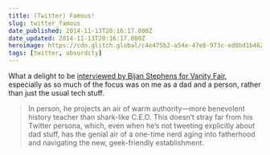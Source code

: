 ```yaml
---
title: (Twitter) Famous!
slug: twitter_famous
date_published: 2014-11-13T20:16:17.000Z
date_updated: 2014-11-13T20:16:17.000Z
heroimage: https://cdn.glitch.global/c4e475b2-a54e-47e0-973c-ed0bd1b46262/anil-sxsw.jpeg?v=1670106620875
tags: [twitter, absurdity]
---
```


What a delight to be [interviewed by Bijan Stephens for Vanity Fair](http://www.vanityfair.com/online/daily/2014/11/twitter-anil-dash), especially as so much of the focus was on me as a dad and a person, rather than just the usual tech stuff.

> In person, he projects an air of warm authority—more benevolent history teacher than shark-like C.E.O. This doesn’t stray far from his Twitter persona, which, even when he’s not tweeting explicitly about dad stuff, has the genial air of a one-time nerd aging into fatherhood and navigating the new, geek-friendly establishment.
